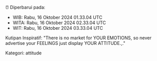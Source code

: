 ⏰ Diperbarui pada:
- WIB: Rabu, 16 Oktober 2024 01.33.04 UTC
- WITA: Rabu, 16 Oktober 2024 02.33.04 UTC
- WIT: Rabu, 16 Oktober 2024 03.33.04 UTC

Kutipan Inspiratif:
"There is no market for YOUR EMOTIONS, so never advertise your FEELINGS just display YOUR ATTITUDE.,."


Kategori: attitude

